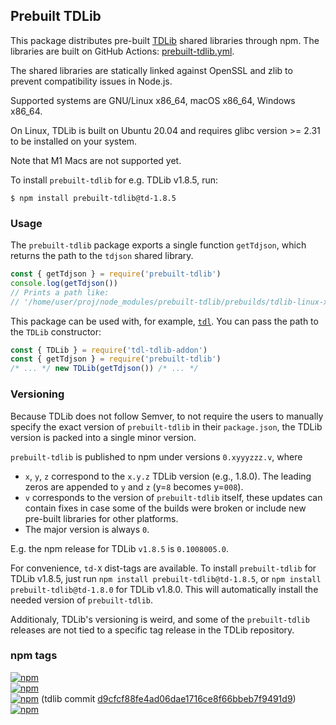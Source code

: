## Prebuilt TDLib

This package distributes pre-built [TDLib][] shared libraries through npm.
The libraries are built on GitHub Actions: [prebuilt-tdlib.yml][].

[TDLib]: https://github.com/tdlib/td
[prebuilt-tdlib.yml]: ../../.github/workflows/prebuilt-tdlib.yml

The shared libraries are statically linked against OpenSSL and zlib to prevent
compatibility issues in Node.js.

Supported systems are GNU/Linux x86_64, macOS x86_64, Windows x86_64.

On Linux, TDLib is built on Ubuntu 20.04 and requires glibc version >= 2.31 to
be installed on your system.

Note that M1 Macs are not supported yet.

To install `prebuilt-tdlib` for e.g. TDLib v1.8.5, run:

```console
$ npm install prebuilt-tdlib@td-1.8.5
```

### Usage

The `prebuilt-tdlib` package exports a single function `getTdjson`, which
returns the path to the `tdjson` shared library.

```javascript
const { getTdjson } = require('prebuilt-tdlib')
console.log(getTdjson())
// Prints a path like:
// '/home/user/proj/node_modules/prebuilt-tdlib/prebuilds/tdlib-linux-x64/libtdjson.so'
```

This package can be used with, for example, [`tdl`][tdl]. You can pass the
path to the `TDLib` constructor:

[tdl]: https://github.com/Bannerets/tdl

```javascript
const { TDLib } = require('tdl-tdlib-addon')
const { getTdjson } = require('prebuilt-tdlib')
/* ... */ new TDLib(getTdjson()) /* ... */
```

### Versioning

Because TDLib does not follow Semver, to not require the users to manually
specify the exact version of `prebuilt-tdlib` in their `package.json`, the TDLib
version is packed into a single minor version.

`prebuilt-tdlib` is published to npm under versions `0.xyyyzzz.v`, where

- `x`, `y`, `z` correspond to the `x.y.z` TDLib version (e.g., 1.8.0). The
  leading zeros are appended to `y` and `z` (y=`8` becomes y=`008`).
- `v` corresponds to the version of `prebuilt-tdlib` itself, these updates can
  contain fixes in case some of the builds were broken or include new pre-built
  libraries for other platforms.
- The major version is always `0`.

E.g. the npm release for TDLib `v1.8.5` is `0.1008005.0`.

For convenience, `td-X` dist-tags are available. To install `prebuilt-tdlib` for
TDLib v1.8.5, just run `npm install prebuilt-tdlib@td-1.8.5`, or
`npm install prebuilt-tdlib@td-1.8.0` for TDLib v1.8.0. This will automatically
install the needed version of `prebuilt-tdlib`.

Additionaly, TDLib's versioning is weird, and some of the `prebuilt-tdlib`
releases are not tied to a specific tag release in the TDLib repository.

### npm tags

[![npm](https://img.shields.io/npm/v/prebuilt-tdlib/latest.svg)](https://www.npmjs.com/package/prebuilt-tdlib)<br>
[![npm](https://img.shields.io/npm/v/prebuilt-tdlib/beta.svg)](https://www.npmjs.com/package/prebuilt-tdlib)<br>
[![npm](https://img.shields.io/npm/v/prebuilt-tdlib/td-1.8.5.svg)](https://www.npmjs.com/package/prebuilt-tdlib/v/td-1.8.5) (tdlib commit [d9cfcf88fe4ad06dae1716ce8f66bbeb7f9491d9](https://github.com/tdlib/td/commit/d9cfcf88fe4ad06dae1716ce8f66bbeb7f9491d9))<br>
[![npm](https://img.shields.io/npm/v/prebuilt-tdlib/td-1.8.0.svg)](https://www.npmjs.com/package/prebuilt-tdlib/v/td-1.8.0)<br>
